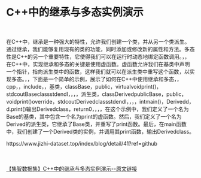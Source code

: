 <h1>C++中的继承与多态实例演示</h1><br /><p>在C++中，继承是一种强大的特性，允许我们创建一个类，并从另一个类派生。通过继承，我们能够复用现有的类的功能，同时添加或修改新的属性和方法。多态性是C++的另一个重要特性，它使得我们可以在运行时动态地绑定函数调用。，，在C++中，实现继承和多态的关键是使用虚函数。虚函数允许我们在基类中声明一个指针，指向派生类中的函数，这样我们就可以在派生类中重写这个函数，以实现多态。，，下面是一个简单的示例，展示了如何在C++中使用继承和多态，，cpp，，include，，基类，classBase，public，virtualvoidprint()，stdcoutBaseclassstdendl，，，，派生类，classDerivedpublicBase，public，voidprint()override，stdcoutDerivedclassstdendl，，，，intmain()，Derivedd，d.print()输出Derivedclass，return0，，，，在这个示例中，我们定义了一个名为Base的基类，其中包含一个名为print的虚函数。然后，我们定义了一个名为Derived的派生类，它继承了Base类，并重写了print函数。最后，在main函数中，我们创建了一个Derived类的实例，并调用其print函数，输出Derivedclass。</p><p>https://www.jizhi-dataset.top/index/blog/detail/41?ref=github</p><br /><br /><a href="https://www.jizhi-dataset.top/index/blog/detail/41?ref=github" target="_blank">【集智数据集】C++中的继承与多态实例演示--原文链接</a>